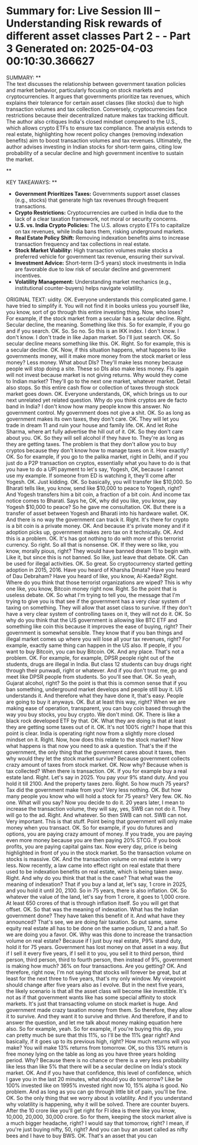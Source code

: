 Summary for: Live Session III – Understanding Risk rewards of different asset classes Part 2 - - Part 3
Generated on: 2025-04-03 00:10:30.366627
==================================================

SUMMARY:
**  
The text discusses the relationship between government taxation policies and market behavior, particularly focusing on stock markets and cryptocurrencies. It argues that governments prioritize tax revenues, which explains their tolerance for certain asset classes (like stocks) due to high transaction volumes and tax collection. Conversely, cryptocurrencies face restrictions because their decentralized nature makes tax tracking difficult. The author also critiques India's closed mindset compared to the U.S., which allows crypto ETFs to ensure tax compliance. The analysis extends to real estate, highlighting how recent policy changes (removing indexation benefits) aim to boost transaction volumes and tax revenues. Ultimately, the author advises investing in Indian stocks for short-term gains, citing low probability of a secular decline and high government incentive to sustain the market.

**

KEY TAKEAWAYS:
**  
- **Government Prioritizes Taxes:** Governments support asset classes (e.g., stocks) that generate high tax revenues through frequent transactions.  
- **Crypto Restrictions:** Cryptocurrencies are curbed in India due to the lack of a clear taxation framework, not moral or security concerns.  
- **U.S. vs. India Crypto Policies:** The U.S. allows crypto ETFs to capitalize on tax revenues, while India bans them, risking underground markets.  
- **Real Estate Policy Shift:** Removing indexation benefits aims to increase transaction frequency and tax collections in real estate.  
- **Stock Market Viability:** High transaction volumes make stocks a preferred vehicle for government tax revenue, ensuring their survival.  
- **Investment Advice:** Short-term (3–5 years) stock investments in India are favorable due to low risk of secular decline and government incentives.  
- **Volatility Management:** Understanding market mechanics (e.g., institutional counter-buyers) helps navigate volatility.

ORIGINAL TEXT:
uidity. OK. Everyone understands this complicated game. I have tried to simplify it. You will not find it in books unless you yourself like, you know, sort of go through this entire investing thing. Now, who loses? For example, if the stock market from a secular has a secular decline. Right. Secular decline, the meaning. Something like this. So for example, if you go and if you search. OK. So. So no. So this is an IKK index. I don't know. I don't know. I don't trade in like Japan market. So I'll just search. OK. So secular decline means something like this. OK. Right. So for example, this is a secular decline. OK. Now, if this situation happens, what happens to like governments money, will it make more money from the stock market or less money? Less money. What about DIs? They'll make less money because people will stop doing a site. These so DIs also make less money. FIs again will not invest because market is not giving returns. Why would they come to Indian market? They'll go to the next one market, whatever market. Detail also stops. So this entire cash flow or collection of taxes through stock market goes down. OK. Everyone understands, OK, which brings us to our next unrelated yet related question. Why do you think cryptos are de facto band in India? I don't know how many people know this answer. No government control. My government does not give a shit. OK. So as long as government makes its own taxes, they don't care. OK. They will let you trade in dream 11 and ruin your house and family life. OK. And let Rohe Sharma, where art fully advertise the hill out of it. OK. So they don't care about you. OK. So they will sell alcohol if they have to. They're as long as they are getting taxes. The problem is that they don't allow you to buy cryptos because they don't know how to manage taxes on it. How exactly? OK. So for example, if you go to the palika market, right in Delhi, and if you just do a P2P transaction on cryptos, essentially what you have to do is that you have to do a UPI payment to let's say, Yogesh, OK, because I cannot use my example. If someone from ED is watching it, they'll come after Yogesh. OK. Just kidding. OK. So basically, you will transfer like $10,000. So Bharati tells like, you know, send like $10,000 to peace to Yogesh, right? And Yogesh transfers him a bit coin, a fraction of a bit coin. And income tax notice comes to Bharati. Says he, OK, why did you like, you know, pay Yogesh $10,000 to peace? So he gave me consultation. OK. But there is a transfer of asset between Yogesh and Bharati into his hardware wallet. OK. And there is no way the government can track it. Right. It's there for crypto is a bit coin is a private money. OK. And because it's private money and if it adoption picks up, government makes zero tax on it technically. OK. And this is a problem. OK. It's has got nothing to do with more of this terrorist currency. So right. So all that is nonsense. OK. If they were so like, you know, morally pious, right? They would have banned dream 11 to begin with. Like it, but since this is not banned. So like, just leave that debate. OK. Can be used for illegal activities. OK. So great. So cryptocurrency started getting adoption in 2015, 2016. Have you heard of Kharsha Dmata? Have you heard of Dau Debraham? Have you heard of like, you know, Al-Kaeda? Right. Where do you think that those terrorist organizations are wiped? This is why one like, you know, Bitcoin money right now. Right. So the point that is useless debate. OK. So what I'm trying to tell you, the message that I'm trying to give you is that see if the government has a very clear system of taxing on something. They will allow that asset class to survive. If they don't have a very clear system of controlling taxes on it, they will not do it. OK. So why do you think that the US government is allowing like BTC ETF and something like coin this because it improves the ease of buying, right? Their government is somewhat sensible. They know that if you ban things and illegal market comes up where you will lose all your tax revenues, right? For example, exactly same thing can happen in the US also. If people, if you want to buy Bitcoin, you can buy Bitcoin. OK. And any place. That's not a problem. OK. For example, for example, DPSR people right out of the students, drugs are illegal in India. But class 12 students can buy drugs right through their punwadi, right or whatever. And if you don't trust me, go and meet like DPSR people from students. So you'll see that. OK. So yeah, Gujarat alcohol, right? So the point is that this is common sense that if you ban something, underground market develops and people still buy it. US understands it. And therefore what they have done it, that's easy. People are going to buy it anyways. OK. But at least this way, right? When we are making ease of operation, transparent, you can buy coin based through the way you buy stocks, you buy crypto. We don't mind. OK. There is like a black rock developed ETF by that. OK. What they are doing is that at least they are getting some taxes out of it. OK. It's not 100% right? I hope that this point is clear. India is operating right now from a slightly more closed mindset on it. Right. Now, how does this relate to the stock market? Now what happens is that now you need to ask a question. That's the if the government, the only thing that the government cares about it taxes, then why would they let the stock market survive? Because government collects crazy amount of taxes from stock market. OK. Now why? Because when is tax collected? When there is transaction. OK. If you for example buy a real estate land. Right. Let's say in 2025. You pay your 9% stand duty. And you hold it till 2100. And the property taxes zero. Right. So how much 75 years? Tax did the government make from you? Very less nothing. OK. But how many people you know who will hold a stock for 75 years? Very few. OK. No one. What will you say? Now you decide to do it. 20 years later, I mean to increase the transaction volume, they will say, yes, SWB can not do it. They will go to the ad. Right. And whatever. So then SWB can not. SWB can not. Very important. This is that stuff. Point being that government will only make money when you transact. OK. So for example, if you do futures and options, you are paying crazy amount of money. If you trade, you are paying even more money because you are then paying 20% STCG. If you book profits, you are paying capital gains tax. Now every day, price is being highlighted in front of you in the stock market. So the transaction volume on stocks is massive. OK. And the transaction volume on real estate is very less. Now recently, a law came into effect right on real estate that there used to be indexation benefits on real estate, which is being taken away. Right. And why do you think that that is the case? That what was the meaning of indexation? That if you buy a land at, let's say, 1 crore in 2025, and you hold it until 20, 2100. So in 75 years, there is also inflation. OK. So whatever the value of the land, let's say from 1 crore, it goes to 1,000 crore. At least 650 crores of that is through inflation itself. So you will get that offset. OK. So that was the meaning of indexation. What has the Indian government done? They have taken this benefit of it. And what have they announced? That's see, we are doing fair taxation. So put same, same equity real estate all has to be done on the same podium, 12 and a half. So we are doing you a favor. OK. Why was this done to increase the transaction volume on real estate? Because if I just buy real estate, P9% stand duty, hold it for 75 years. Government has lost money on that asset in a way. But if I sell it every five years, if I sell it to you, you sell it to third person, third person, third person, third to fourth person, then instead of 9%, government is making how much? 36% on four transactions. Are you getting? OK. And therefore, right now, I'm not saying that stocks will forever be great, but at least for the next three to five years, that's my only window. My viewpoint should change after five years also as I evolve. But in the next five years, the likely scenario is that all the asset class will become like investible. It's not as if that government wants like has some special affinity to stock markets. It's just that transacting volume on stock market is huge. And government made crazy taxation money from them. So therefore, they allow it to survive. And they want it to survive and thrive. And therefore, if and to answer the question, and let me talk about money making equation here also. So for example, yeah. So for example, if you're buying this dip, you can pretty much be sure that this 11%, so I'll be the 11% gear right? And basically, if it goes up to its previous high, right? How much returns will you make? You will make 13% returns from tomorrow. OK, so this 13% return is free money lying on the table as long as you have three years holding period. Why? Because there is no chance or there is a very less probability like less than like 5% that there will be a secular decline on India's stock market. OK. And if you have that confidence, this level of confidence, which I gave you in the last 20 minutes, what should you do tomorrow? Like be 100% invested like on 1995% invested right now 10, 15% alpha is good. No problem. And as long as you can go through little bit of pain, you'll be fine. OK. So the only thing that we worry about is volatility. And if you understand why volatility is happening, why it will be solved. There are counter buyers. After the 10 crore like you'll get right for FI idea is there like you know, 10,000, 20,000, 30,000 crore. So for them, keeping the stock market alive is a much bigger headache, right? I would say that tomorrow, right? I mean, if you're just buying nifty, 50, right? And you can buy an asset called as nifty bees and I have to buy BWS. OK. That's an asset that you can